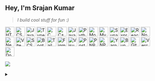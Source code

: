 ## Hey, I'm Srajan Kumar
> _I build cool stuff for fun :)_

<div>
   <img src="https://skillicons.dev/icons?i=html" width="30" alt="HTML">
   <img src="https://skillicons.dev/icons?i=css" width="30" alt="CSS">
   <img src="https://skillicons.dev/icons?i=js" width="30" alt="JavaScript">
   <img src="https://skillicons.dev/icons?i=ts" width="30" alt="TypeScript">
   <img src="https://skillicons.dev/icons?i=c" width="30" alt="C">
   <img src="https://skillicons.dev/icons?i=cpp" width="30" alt="C++">
   <img src="https://skillicons.dev/icons?i=java" width="30" alt="Java">
   <img src="https://skillicons.dev/icons?i=py" width="30" alt="Python">
   <img src="https://skillicons.dev/icons?i=mongodb" width="30" alt="MongoDB">
   <img src="https://skillicons.dev/icons?i=mysql" width="30" alt="MySQL">
   <img src="https://skillicons.dev/icons?i=supabase" width="30" alt="Supabase">
   <img src="https://skillicons.dev/icons?i=express" width="30" alt="Express.js">
   <img src="https://skillicons.dev/icons?i=react" width="30" alt="React.js">
   <img src="https://skillicons.dev/icons?i=nodejs" width="30" alt="Node.js">
   <img src="https://skillicons.dev/icons?i=next" width="30" alt="Next.js">
   <img src="https://skillicons.dev/icons?i=vite" width="30" alt="Vite">
   <img src="https://skillicons.dev/icons?i=scss" width="30" alt="SCSS">
   <img src="https://skillicons.dev/icons?i=bootstrap" width="30" alt="Bootstrap">
   <img src="https://skillicons.dev/icons?i=tailwind" width="30" alt="Tailwind CSS">
   <img src="https://skillicons.dev/icons?i=figma" width="30" alt="Figma">
   <img src="https://skillicons.dev/icons?i=vscode" width="30" alt="Visual Studio Code">
   <img src="https://skillicons.dev/icons?i=postman" width="30" alt="Postman">
   <img src="https://skillicons.dev/icons?i=pnpm" width="30" alt="PNPM">
   <img src="https://skillicons.dev/icons?i=npm" width="30" alt="NPM">
   <img src="https://skillicons.dev/icons?i=yarn" width="30" alt="Yarn">
   <img src="https://skillicons.dev/icons?i=bun" width="30" alt="Bun">
   <img src="https://skillicons.dev/icons?i=git" width="30" alt="Git">
   <img src="https://skillicons.dev/icons?i=vercel" width="30" alt="Vercel">
   <img src="https://skillicons.dev/icons?i=docker" width="30" alt="Docker">
</div>

<br/>

<div>
  <a href="https://www.linkedin.com/in/kumarsrajan/" target="_blank">
     <img src="https://img.shields.io/badge/LinkedIn-blue?style=for-the-badge&logo=linkedin"/>
  </a>
<!--    &nbsp;&nbsp;
   <a href="https://leetcode.com/srajankumar/" target="_blank">
     <img src="https://img.shields.io/badge/LeetCode-yellow?style=for-the-badge&logo=leetcode&logoColor=white"/>
  </a> -->
</div>

<br/>

<details>
   <summary></summary>
   <br/>
   <p>
      <img src="http://github-profile-summary-cards.vercel.app/api/cards/profile-details?username=srajankumar&theme=transparent"/>
   </p>
</details>

